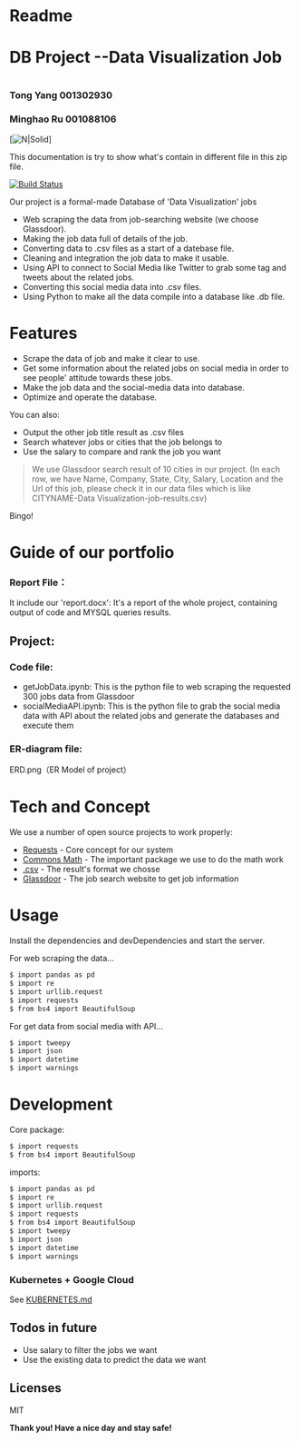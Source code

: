 # Readme
# DB Project --Data Visualization Job
#   
#  

### Tong Yang 001302930
### Minghao Ru 001088106


[![N|Solid](https://www.glassdoor.com/blog/app/uploads/sites/2/glassdoor-offices-chicago-valerio-dewalt-train-associates-8-700x462.jpg)]

This documentation is try to show what's contain in different file in this zip file.

[![Build Status](https://travis-ci.org/joemccann/dillinger.svg?branch=master)](https://travis-ci.org/joemccann/dillinger)

Our project is a formal-made Database of 'Data Visualization' jobs

  - Web scraping the data from job-searching website (we choose Glassdoor).
  - Making the job data full of details of the job.
  - Converting data to .csv files as a start of a datebase file.
  - Cleaning and integration the job data to make it usable.
  - Using API to connect to Social Media like Twitter to grab some tag and tweets about the related jobs.
  - Converting this social media data into .csv files.
  - Using Python to make all the data compile into a database like .db file.

# Features

  -  Scrape the data of job and make it clear to use.
  -  Get some information about the related jobs on social media in order to see people' attitude towards these jobs.
  -  Make the job data and the social-media data into database.
  -  Optimize and operate the database.


You can also:
  - Output the other job title result as .csv files
  - Search whatever jobs or cities that the job belongs to
  - Use the salary to compare and rank the job you want



> We use Glassdoor search result of 10 cities in our project.
> (In each row, we have Name, Company, State, City, Salary, Location and the Url of this job, please check it in our data files which is like CITYNAME-Data Visualization-job-results.csv)

Bingo!

# Guide of our portfolio

### Report File：

It include our 'report.docx': It's a report of the whole project, containing output of code and MYSQL queries results.

## Project:
### Code file:
- getJobData.ipynb: This is the python file to web scraping the requested 300 jobs data from Glassdoor
- socialMediaAPI.ipynb: This is the python file to grab the social media data with API about the related jobs and generate the databases and execute them

### ER-diagram file:
ERD.png（ER Model of project）



# Tech and Concept

We use a number of open source projects to work properly:

* [Requests] - Core concept for our system
* [Commons Math] - The important package we use to do the math work
* [.csv] - The result's format we chosse
* [Glassdoor] - The job search website to get job information




# Usage


Install the dependencies and devDependencies and start the server.

For web scraping the data...
```sh
$ import pandas as pd
$ import re
$ import urllib.request
$ import requests
$ from bs4 import BeautifulSoup
```

For get data from social media with API...

```sh
$ import tweepy
$ import json
$ import datetime
$ import warnings
```



# Development


Core package:
```sh
$ import requests
$ from bs4 import BeautifulSoup
```

imports:
```sh
$ import pandas as pd
$ import re
$ import urllib.request
$ import requests
$ from bs4 import BeautifulSoup
$ import tweepy
$ import json
$ import datetime
$ import warnings
```




### Kubernetes + Google Cloud

See [KUBERNETES.md](https://github.com/joemccann/dillinger/blob/master/KUBERNETES.md)


## Todos in future

 - Use salary to filter the jobs we want
 - Use the existing data to predict the data we want

Licenses
----

MIT


**Thank you! Have a nice day and stay safe!**

[//]: # (These are reference links used in the body of this note and get stripped out when the markdown processor does its job. There is no need to format nicely because it shouldn't be seen. Thanks SO - http://stackoverflow.com/questions/4823468/store-comments-in-markdown-syntax)



   [df1]: <http://daringfireball.net/projects/markdown/>
   [.csv]: <https://en.wikipedia.org/wiki/Comma-separated_values>
   [Commons Math]: <http://commons.apache.org/proper/commons-math/index.html>
   [Glassdoor]: <https://www.glassdoor.com/member/home/index.htm>
   [Requests]: <https://realpython.com/python-requests/>
   [Gulp]: <http://gulpjs.com>

   [PlDb]: <https://github.com/joemccann/dillinger/tree/master/plugins/dropbox/README.md>
   [PlGh]: <https://github.com/joemccann/dillinger/tree/master/plugins/github/README.md>
   [PlGd]: <https://github.com/joemccann/dillinger/tree/master/plugins/googledrive/README.md>
   [PlOd]: <https://github.com/joemccann/dillinger/tree/master/plugins/onedrive/README.md>
   [PlMe]: <https://github.com/joemccann/dillinger/tree/master/plugins/medium/README.md>
   [PlGa]: <https://github.com/RahulHP/dillinger/blob/master/plugins/googleanalytics/README.md>
